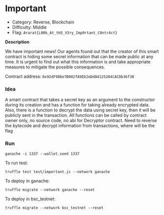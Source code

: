 # Important

* Category: Reverse, Blockchain
* Difficulty: Middle
* Flag: `Ararat{L00k_At_tH3_V3ry_Imp0rtant_C0ntr4ct}`

**Description**

We have important news! Our agents found out that the creator of this smart contract is hiding some secret information that can be made public at any time. It is urgent to find out what this information is and take appropriate measures to mitigate the possible consequences.

Contract address: `0x92dF986e7B002fA9Eb2eDd04125204CACDb36f30`

### Idea

A smart contract that takes a secret key as an argument to the constructor during its creation and has a function for taking already encrypted data. Also, there is a function to decrypt the data using secret key, then it will be publicly sent in the transaction. All functions can be called by contract owner only, no source code, no abi for Decryptor contract. Need to reverse the bytecode and decrypt information from transactions, where will be the flag

### Run

`ganache -i 1337 --wallet.seed 1337`

To run test:

```
truffle test test/important.js --network ganache
```

To deploy in ganache:

```
truffle migrate --network ganache --reset
```

To deploy in bsc_testnet:

```
truffle migrate --network bsc_testnet --reset
```
